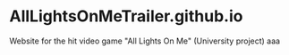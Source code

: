 # AllLightsOnMeTrailer.github.io
Website for the hit video game "All Lights On Me" (University project)
aaa
